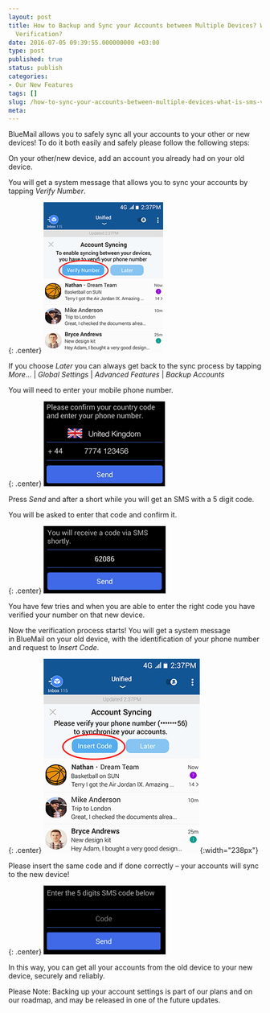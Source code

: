 ```yaml
---
layout: post
title: How to Backup and Sync your Accounts between Multiple Devices? What is SMS
  Verification?
date: 2016-07-05 09:39:55.000000000 +03:00
type: post
published: true
status: publish
categories:
- Our New Features
tags: []
slug: /how-to-sync-your-accounts-between-multiple-devices-what-is-sms-verification/
meta:
---
```


BlueMail allows you to safely sync all your accounts to your other or new devices! To do it both easily and safely please follow the following steps:

On your other/new device, add an account you already had on your old device.

You will get a system message that allows you to sync your accounts by tapping *Verify Number*.

{: .center}
![Thumb1](/assets/1_thumb-1.png)

If you choose *Later* you can always get back to the sync process by tapping *More...* \| *Global Settings* \| *Advanced Features* \| *Backup Accounts*

You will need to enter your mobile phone number.

{: .center}
![SMS](/assets/2_thumb.png)

Press *Send* and after a short while you will get an SMS with a 5 digit code.

You will be asked to enter that code and confirm it.

{: .center}
![SMS2](/assets/3.png)

You have few tries and when you are able to enter the right code you have verified your number on that new device.

Now the verification process starts! You will get a system message in BlueMail on your old device, with the identification of your phone number and request to *Insert Code*.

{: .center}
![Verification](/assets/4-1-2.png){:width="238px"}

Please insert the same code and if done correctly – your accounts will sync to the new device!

{: .center}
![Verification2](/assets/5.png)

In this way, you can get all your accounts from the old device to your new device, securely and reliably.

Please Note: Backing up your account settings is part of our plans and on our roadmap, and may be released in one of the future updates.